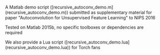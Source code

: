 A Matlab demo script ([recursive_autoconv_demo.m] (recursive_autoconv_demo.m)) submitted as supplementary material for paper "Autoconvolution for Unsupervised Feature Learning" to NIPS 2016

Tested on Matlab 2015b, no specific toolboxes or dependencies are required


We also provide a Lua script ([recursive_autoconv_demo.lua] (recursive_autoconv_demo.lua)) for Torch fans


